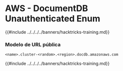 # AWS - DocumentDB Unauthenticated Enum

{{#include ../../../../banners/hacktricks-training.md}}

### Modelo de URL pública
```
<name>.cluster-<random>.<region>.docdb.amazonaws.com
```
{{#include ../../../../banners/hacktricks-training.md}}
